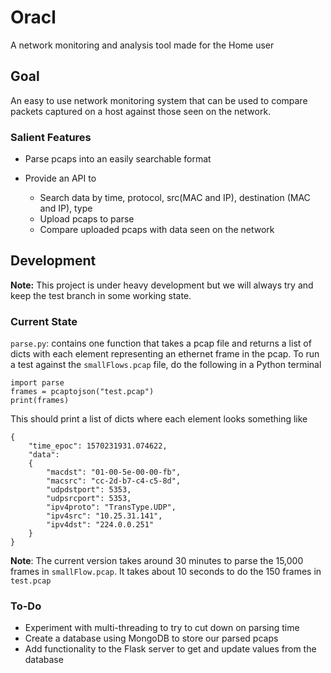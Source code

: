 # Oracl
A network monitoring and analysis tool made for the Home user

## Goal
An easy to use network monitoring system that can be used to compare packets captured on a host against those seen on the network.

### Salient Features

- Parse pcaps into an easily searchable format
- Provide an API to 
 
  - Search data by time, protocol, src(MAC and IP), destination (MAC and IP), type
  - Upload pcaps to parse
  - Compare uploaded pcaps with data seen on the network
  
## Development
__Note:__ This project is under heavy development but we will always try and keep the test branch in some working state.

### Current State

`parse.py`: contains one function that takes a pcap file and returns a list of dicts with each element representing an 
ethernet frame in the pcap. To run a test against the `smallFlows.pcap` file, do the following in a Python terminal

```
import parse
frames = pcaptojson("test.pcap")
print(frames)
``` 

This should print a list of dicts where each element looks something like

```
{
	"time_epoc": 1570231931.074622,
	"data":
	{
		"macdst": "01-00-5e-00-00-fb",
		"macsrc": "cc-2d-b7-c4-c5-8d", 
		"udpdstport": 5353,
		"udpsrcport": 5353,
		"ipv4proto": "TransType.UDP",
		"ipv4src": "10.25.31.141", 
		"ipv4dst": "224.0.0.251"
	}
}
```

__Note__: The current version takes around 30 minutes to parse the 15,000 frames in `smallFlow.pcap`. It takes about 10 seconds to do the 150 frames in `test.pcap`
  
### To-Do

- Experiment with multi-threading to try to cut down on parsing time
- Create a database using MongoDB to store our parsed pcaps
- Add functionality to the Flask server to get and update values from the database